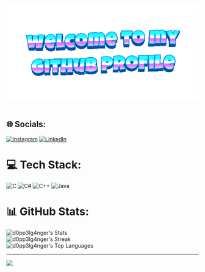 <div align="center">
	<img src="welcome-header.gif" alt="welcome to my github profile">
	<br>
	<br>
</div>

## 🌐 Socials:
[![Instagram](https://img.shields.io/badge/Instagram-%23E4405F.svg?logo=Instagram&logoColor=white)](https://instagram.com/arrthurrz) [![LinkedIn](https://img.shields.io/badge/LinkedIn-%230077B5.svg?logo=linkedin&logoColor=white)](https://linkedin.com/in/arthur-clemente-846b7627b) 

# 💻 Tech Stack:
![C](https://img.shields.io/badge/c-%2300599C.svg?style=for-the-badge&logo=c&logoColor=white) ![C#](https://img.shields.io/badge/c%23-%23239120.svg?style=for-the-badge&logo=csharp&logoColor=white) ![C++](https://img.shields.io/badge/c++-%2300599C.svg?style=for-the-badge&logo=c%2B%2B&logoColor=white) ![Java](https://img.shields.io/badge/java-%23ED8B00.svg?style=for-the-badge&logo=openjdk&logoColor=white)
# 📊 GitHub Stats:</br>
![d0pp3lg4nger's Stats](https://github-readme-stats.vercel.app/api?username=d0pp3lg4nger&theme=vue-dark&show_icons=true&hide_border=true&count_private=true)<br>
![d0pp3lg4nger's Streak](https://github-readme-streak-stats.herokuapp.com/?user=d0pp3lg4nger&theme=vue-dark&hide_border=true)<br>
![d0pp3lg4nger's Top Languages](https://github-readme-stats.vercel.app/api/top-langs/?username=d0pp3lg4nger&theme=vue-dark&show_icons=true&hide_border=true&layout=compact)

---
[![](https://visitcount.itsvg.in/api?id=theonedefalt&icon=0&color=12)](https://visitcount.itsvg.in)

<!-- Proudly created with GPRM ( https://gprm.itsvg.in ) -->
